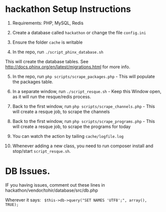 # hackathon Setup Instructions

1) Requirements: PHP, MySQL, Redis

2) Create a database called `hackathon` or change the file `config.ini`

3) Ensure the folder `cache` is writable

4) In the repo, run `./script_phinx_database.sh`

This will create the database tables. See http://docs.phinx.org/en/latest/migrations.html for more info.

5) In the repo, run `php scripts/scrape_packages.php` - This will populate the packages table.

6) In a separate window, run `./script_resque.sh` - Keep this Window open, as it will run the resque/redis process.

7) Back to the first window, run `php scripts/scrape_channels.php` - This will create a resque job, to scrape the channels

8) Back to the first window, run `php scripts/scrape_programs.php` - This will create a resque job, to scrape the programs for today

9) You can watch the action by tailing `cache/logfile.log`

10) Whenever adding a new class, you need to run composer install and stop/start `script_resque.sh`.




# DB Issues.

IF you having issues, comment out these lines in hackathon/vendor/tohir/database/src/db.php

Wherever it says: ` $this->db->query("SET NAMES 'UTF8';", array(), TRUE);`
